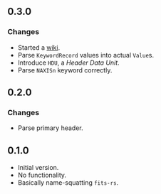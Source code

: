 ## 0.3.0
### Changes
* Started a [wiki](https://github.com/fifth-postulate/fits-rs/wiki).
* Parse `KeywordRecord` values into actual `Value`s.
* Introduce `HDU`, a _Header Data Unit_.
* Parse `NAXISn` keyword correctly.

## 0.2.0
### Changes
* Parse primary header.

## 0.1.0
* Initial version.
* No functionality.
* Basically name-squatting `fits-rs`.
